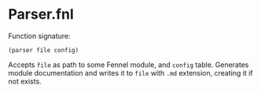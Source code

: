 # Parser.fnl
Function signature:

```
(parser file config)
```

Accepts `file` as path to some Fennel module, and `config` table.
Generates module documentation and writes it to `file` with `.md`
extension, creating it if not exists.



<!-- Generated with Fenneldoc 0.0.7
     https://gitlab.com/andreyorst/fenneldoc -->
